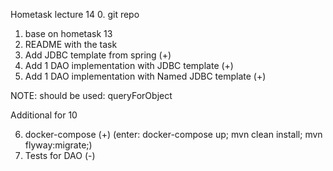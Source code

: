 Hometask lecture 14
0. git repo
1. base on hometask 13
2. README with the task
3. Add JDBC template from spring (+)
4. Add 1 DAO implementation with JDBC template (+)
5. Add 1 DAO implementation with Named JDBC template (+)

NOTE: should be used: queryForObject

Additional for 10

6. docker-compose (+) (enter: docker-compose up; mvn clean install; mvn flyway:migrate;)
7. Tests for DAO (-)